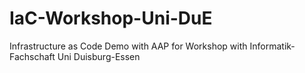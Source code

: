 # IaC-Workshop-Uni-DuE

Infrastructure as Code Demo with AAP for Workshop with Informatik-Fachschaft Uni Duisburg-Essen
